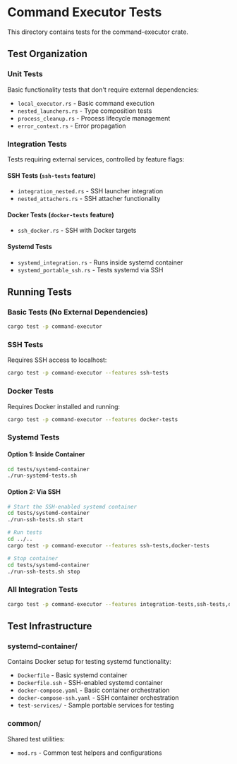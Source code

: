 # Command Executor Tests

This directory contains tests for the command-executor crate.

## Test Organization

### Unit Tests
Basic functionality tests that don't require external dependencies:
- `local_executor.rs` - Basic command execution
- `nested_launchers.rs` - Type composition tests
- `process_cleanup.rs` - Process lifecycle management
- `error_context.rs` - Error propagation

### Integration Tests
Tests requiring external services, controlled by feature flags:

#### SSH Tests (`ssh-tests` feature)
- `integration_nested.rs` - SSH launcher integration
- `nested_attachers.rs` - SSH attacher functionality

#### Docker Tests (`docker-tests` feature)
- `ssh_docker.rs` - SSH with Docker targets

#### Systemd Tests
- `systemd_integration.rs` - Runs inside systemd container
- `systemd_portable_ssh.rs` - Tests systemd via SSH

## Running Tests

### Basic Tests (No External Dependencies)
```bash
cargo test -p command-executor
```

### SSH Tests
Requires SSH access to localhost:
```bash
cargo test -p command-executor --features ssh-tests
```

### Docker Tests
Requires Docker installed and running:
```bash
cargo test -p command-executor --features docker-tests
```

### Systemd Tests

#### Option 1: Inside Container
```bash
cd tests/systemd-container
./run-systemd-tests.sh
```

#### Option 2: Via SSH
```bash
# Start the SSH-enabled systemd container
cd tests/systemd-container
./run-ssh-tests.sh start

# Run tests
cd ../..
cargo test -p command-executor --features ssh-tests,docker-tests

# Stop container
cd tests/systemd-container
./run-ssh-tests.sh stop
```

### All Integration Tests
```bash
cargo test -p command-executor --features integration-tests,ssh-tests,docker-tests
```

## Test Infrastructure

### systemd-container/
Contains Docker setup for testing systemd functionality:
- `Dockerfile` - Basic systemd container
- `Dockerfile.ssh` - SSH-enabled systemd container
- `docker-compose.yaml` - Basic container orchestration
- `docker-compose-ssh.yaml` - SSH container orchestration
- `test-services/` - Sample portable services for testing

### common/
Shared test utilities:
- `mod.rs` - Common test helpers and configurations